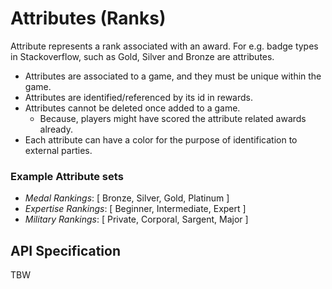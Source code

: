 # Attributes (Ranks)

Attribute represents a rank associated with an award.
For e.g. badge types in Stackoverflow, such as Gold, Silver and Bronze are attributes.

 * Attributes are associated to a game, and they must be unique within the game.
 * Attributes are identified/referenced by its id in rewards.
 * Attributes cannot be deleted once added to a game.
   * Because, players might have scored the attribute related awards already.
 * Each attribute can have a color for the purpose of identification to external parties.

### Example Attribute sets
  * _Medal Rankings_: [ Bronze, Silver, Gold, Platinum ]
  * _Expertise Rankings_: [ Beginner, Intermediate, Expert ]
  * _Military Rankings_: [ Private, Corporal, Sargent, Major ]

## API Specification

TBW